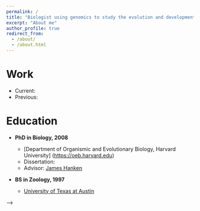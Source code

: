 ```yaml
---
permalink: /
title: "Biologist using genomics to study the evolution and development of vertebrates"
excerpt: "About me"
author_profile: true
redirect_from: 
  - /about/
  - /about.html
---
```



Work
======
- Current:
- Previous:

Education
======

- **PhD in Biology, 2008**

	- [Department of Organismic and Evolutionary Biology, Harvard University] (https://oeb.harvard.edu)
	- Dissertation: 
	- Advisor: [James Hanken](https://oeb.harvard.edu/people/james-hanken)
	
- **BS in Zoology, 1997**

	- [University of Texas at Austin](https://integrativebio.utexas.edu)

-->